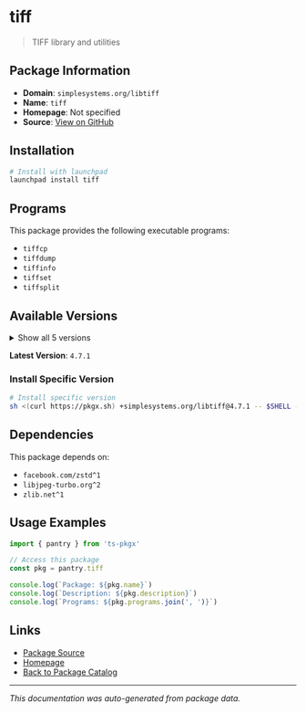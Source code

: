 # tiff

> TIFF library and utilities

## Package Information

- **Domain**: `simplesystems.org/libtiff`
- **Name**: `tiff`
- **Homepage**: Not specified
- **Source**: [View on GitHub](https://github.com/pkgxdev/pantry/tree/main/projects/simplesystems.org/libtiff/package.yml)

## Installation

```bash
# Install with launchpad
launchpad install tiff
```

## Programs

This package provides the following executable programs:

- `tiffcp`
- `tiffdump`
- `tiffinfo`
- `tiffset`
- `tiffsplit`

## Available Versions

<details>
<summary>Show all 5 versions</summary>

- `4.7.1`, `4.7.0`, `4.6.0`, `4.5.1`, `4.5.0`

</details>

**Latest Version**: `4.7.1`

### Install Specific Version

```bash
# Install specific version
sh <(curl https://pkgx.sh) +simplesystems.org/libtiff@4.7.1 -- $SHELL -i
```

## Dependencies

This package depends on:

- `facebook.com/zstd^1`
- `libjpeg-turbo.org^2`
- `zlib.net^1`

## Usage Examples

```typescript
import { pantry } from 'ts-pkgx'

// Access this package
const pkg = pantry.tiff

console.log(`Package: ${pkg.name}`)
console.log(`Description: ${pkg.description}`)
console.log(`Programs: ${pkg.programs.join(', ')}`)
```

## Links

- [Package Source](https://github.com/pkgxdev/pantry/tree/main/projects/simplesystems.org/libtiff/package.yml)
- [Homepage](#)
- [Back to Package Catalog](../../../package-catalog.md)

---

*This documentation was auto-generated from package data.*
